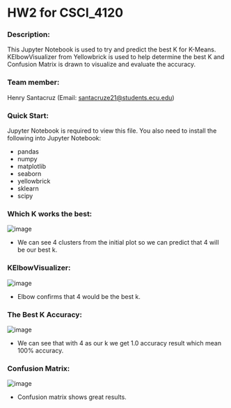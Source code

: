 
# HW2 for CSCI_4120

### Description:
This Jupyter Notebook is used to try and predict the best K for K-Means. KElbowVisualizer from Yellowbrick is used to help determine the best K and Confusion Matrix is drawn to visualize and evaluate the accuracy.

### Team member: 
Henry Santacruz (Email: santacruze21@students.ecu.edu)

### Quick Start:
Jupyter Notebook is required to view this file. 
You also need to install the following into Jupyter Notebook:
- pandas
- numpy
- matplotlib
- seaborn
- yellowbrick
- sklearn
- scipy

### Which K works the best:
![image](https://user-images.githubusercontent.com/25361469/135007925-bffa1095-ea5c-44a8-9383-13c0a3db6324.png)
* We can see 4 clusters from the initial plot so we can predict that 4 will be our best k.
  
### KElbowVisualizer:
![image](https://user-images.githubusercontent.com/25361469/135007978-cf847810-bb63-4956-9632-fe63a66de043.png)
* Elbow confirms that 4 would be the best k.

### The Best K Accuracy:
![image](https://user-images.githubusercontent.com/25361469/135009201-c4cdf7b1-ff9c-4335-b11c-1ca4c9fcc05e.png)
* We can see that with 4 as our k we get 1.0 accuracy result which mean 100% accuracy.


### Confusion Matrix:
![image](https://user-images.githubusercontent.com/25361469/135008010-dccd0898-5af9-4bea-934d-d7c3a79e8a5d.png)
* Confusion matrix shows great results.
